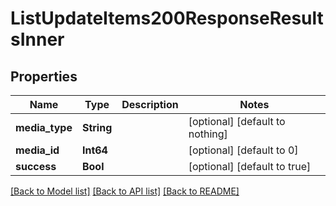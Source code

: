 # ListUpdateItems200ResponseResultsInner


## Properties
Name | Type | Description | Notes
------------ | ------------- | ------------- | -------------
**media_type** | **String** |  | [optional] [default to nothing]
**media_id** | **Int64** |  | [optional] [default to 0]
**success** | **Bool** |  | [optional] [default to true]


[[Back to Model list]](../README.md#models) [[Back to API list]](../README.md#api-endpoints) [[Back to README]](../README.md)


